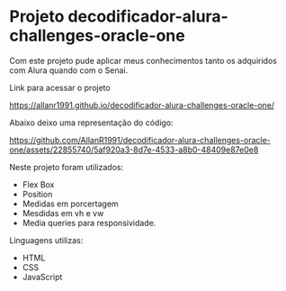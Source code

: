 # Projeto decodificador-alura-challenges-oracle-one

Com este projeto pude aplicar meus conhecimentos tanto os adquiridos com Alura quando com o Senai.

Link para acessar o projeto

https://allanr1991.github.io/decodificador-alura-challenges-oracle-one/

Abaixo deixo uma representação do código:

https://github.com/AllanR1991/decodificador-alura-challenges-oracle-one/assets/22855740/5af920a3-8d7e-4533-a8b0-48409e87e0e8

Neste projeto foram utilizados:
- Flex Box
- Position
- Medidas em porcertagem
- Mesdidas em vh e vw
- Media queries para responsividade.

Linguagens utilizas:
- HTML
- CSS
- JavaScript
